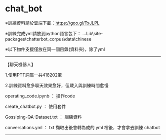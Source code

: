 # chat_bot

※訓練資料請於雲端下載：https://goo.gl/TxJLPL

※訓練完成yml請放到python語言包下： ...Lib\\site-packages\\chatterbot_corpus\\data\\chinese

※以下物件支援僅放在同一個目錄(資料夾)，除了yml

------------------------------------------------
【聊天機器人】

1.使用PTT詞庫一共418202筆

2.訓練資料愈多聊天效果愈好，但載入與訓練時間愈慢

operating_code.ipynb ： 操作code

create_chatbot.py ： 使用套件

Gossiping-QA-Dataset.txt ： 訓練資料

conversations.yml ： txt 擷取出後會轉為成的 yml 檔後，才會拿去訓練 chatbot

------------------------------------------------
